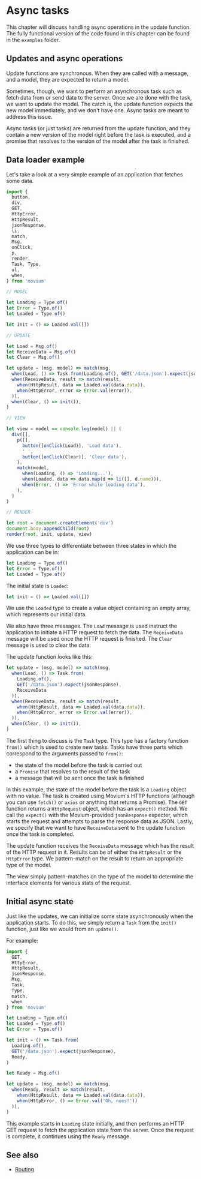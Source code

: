 # Async tasks

This chapter will discuss handling async operations in the update function. The
fully functional version of the code found in this chapter can be found in
the `examples` folder.

## Updates and async operations

Update functions are synchronous. When they are called with a message, and a
model, they are expected to return a model.

Sometimes, though, we want to perform an asynchronous task such as fetch data
from or send data to the server. Once we are done with the task, we want to
update the model. The catch is, the update function expects the new model
immediately, and we don't have one. Async tasks are meant to address this issue.

Async tasks (or just tasks) are returned from the update function, and they
contain a new version of the model right before the task is executed, and a
promise that resolves to the version of the model after the task is finished.

## Data loader example

Let's take a look at a very simple example of an application that fetches some
data.

```javascript
import {
  button,
  div,
  GET,
  HttpError,
  HttpResult,
  jsonResponse,
  li,
  match,
  Msg,
  onClick,
  p,
  render,
  Task, Type,
  ul,
  when,
} from 'movium'

// MODEL

let Loading = Type.of()
let Error = Type.of()
let Loaded = Type.of()

let init = () => Loaded.val([])

// UPDATE

let Load = Msg.of()
let ReceiveData = Msg.of()
let Clear = Msg.of()

let update = (msg, model) => match(msg,
  when(Load, () => Task.from(Loading.of(), GET('/data.json').expect(jsonResponse), ReceiveData)),
  when(ReceiveData, result => match(result,
    when(HttpResult, data => Loaded.val(data.data)),
    when(HttpError, error => Error.val(error)),
  )),
  when(Clear, () => init()),
)

// VIEW

let view = model => console.log(model) || (
  div([],
    p([],
      button([onClick(Load)], 'Load data'),
      ' ',
      button([onClick(Clear)], 'Clear data'),
    ),
    match(model,
      when(Loading, () => 'Loading...'),
      when(Loaded, data => data.map(d => li([], d.name))),
      when(Error, () => 'Error while loading data'),
    ),
  )
)

// RENDER

let root = document.createElement('div')
document.body.appendChild(root)
render(root, init, update, view)
```

We use three types to differentiate between three states in which the
application can be in:

```javascript
let Loading = Type.of()
let Error = Type.of()
let Loaded = Type.of()
```

The initial state is `Loaded`:

```javascript
let init = () => Loaded.val([])
```

We use the `Loaded` type to create a value object containing an empty array,
which represents our initial data.

We also have three messages. The `Load` message is used instruct the application
to initiate a HTTP request to fetch the data. The `ReceiveData`
message will be used once the HTTP request is finished. The `Clear` message is
used to clear the data.

The update function looks like this:

```javascript
let update = (msg, model) => match(msg,
  when(Load, () => Task.from(
    Loading.of(), 
    GET('/data.json').expect(jsonResponse), 
    ReceiveData
  )),
  when(ReceiveData, result => match(result,
    when(HttpResult, data => Loaded.val(data.data)),
    when(HttpError, error => Error.val(error)),
  )),
  when(Clear, () => init()),
)
```

The first thing to discuss is the `Task` type. This type has a factory
function `from()` which is used to create new tasks. Tasks have three parts
which correspond to the arguments passed to `from()`:

- the state of the model before the task is carried out
- a `Promise` that resolves to the result of the task
- a message that will be sent once the task is finished

In this example, the state of the model before the task is a `Loading`
object with no value. The task is created using Movium's HTTP functions
(although you can use `fetch()` or `axios` or anything that returns a Promise).
The `GET` function returns a `HttpRequest` object, which has an `expect()`
method. We call the `expect()` with the Movium-provided `jsonResponse`
expecter, which starts the request and attempts to parse the response data as
JSON. Lastly, we specify that we want to have `ReceiveData` sent to the update
function once the task is completed.

The update function receives the `ReceiveData` message which has the result of
the HTTP request in it. Results can be of either the `HttpResult` or
the `HttpError` type. We pattern-match on the result to return an appropriate
type of the model.

The view simply pattern-matches on the type of the model to determine the
interface elements for various stats of the request.

## Initial async state

Just like the updates, we can initialize some state asynchronously when the
application starts. To do this, we simply return a `Task` from the `init()`
function, just like we would from an `update()`.

For example:

```javascript
import { 
  GET, 
  HttpError, 
  HttpResult, 
  jsonResponse, 
  Msg, 
  Task, 
  Type, 
  match, 
  when 
} from 'movium'

let Loading = Type.of()
let Loaded = Type.of()
let Error = Type.of()

let init = () => Task.from(
  Loading.of(), 
  GET('/data.json').expect(jsonResponse), 
  Ready,
)

let Ready = Msg.of()

let update = (msg, model) => match(msg,
  when(Ready, result => match(result,
    when(HttpResult, data => Loaded.val(data.data)),
    when(HttpError, () => Error.val('Oh, noes!'))
  )),
)
```

This example starts in `Loading` state initially, and then performs an HTTP GET
request to fetch the application state from the server. Once the request is
complete, it continues using the `Ready` message.

## See also

- [Routing](./routing.md)
